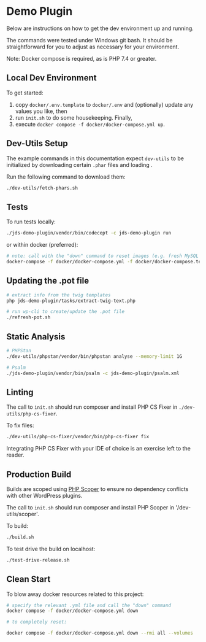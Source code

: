 # Demo Plugin

Below are instructions on how to get the dev environment up and running.

The commands were tested under Windows git bash. It should be straightforward for you
to adjust as necessary for your environment.

Note: Docker compose is required, as is PHP 7.4 or greater.

## Local Dev Environment

To get started:

1. copy `docker/.env.template` to `docker/.env` and (optionally) update any values you like, then
2. run `init.sh` to do some housekeeping. Finally,
3. execute `docker compose -f docker/docker-compose.yml up`.

## Dev-Utils Setup

The example commands in this documentation expect `dev-utils` to be initialized by downloading
certain `.phar` files and loading .

Run the following command to download them:

```bash
./dev-utils/fetch-phars.sh
```

## Tests

To run tests locally:

```bash
./jds-demo-plugin/vendor/bin/codecept -c jds-demo-plugin run
```

or within docker (preferred):

```bash
# note: call with the "down" command to reset images (e.g. fresh MySQL state)
docker-compose -f docker/docker-compose.yml -f docker/docker-compose.tests.yml up --abort-on-container-exit --exit-code-from php
```

## Updating the .pot file

```bash
# extract info from the twig templates
php jds-demo-plugin/tasks/extract-twig-text.php

# run wp-cli to create/update the .pot file
./refresh-pot.sh
```

## Static Analysis

```bash
# PHPStan
./dev-utils/phpstan/vendor/bin/phpstan analyse --memory-limit 1G

# Psalm
./jds-demo-plugin/vendor/bin/psalm -c jds-demo-plugin/psalm.xml
```

## Linting

The call to `init.sh` should run composer and install PHP CS Fixer in `./dev-utils/php-cs-fixer`.

To fix files:

```bash
./dev-utils/php-cs-fixer/vendor/bin/php-cs-fixer fix
```

Integrating PHP CS Fixer with your IDE of choice is an exercise left to the reader.

## Production Build

Builds are scoped using [PHP Scoper](https://github.com/humbug/php-scoper) to ensure no dependency conflicts with other
WordPress plugins.

The call to `init.sh` should run composer and install PHP Scoper in '/dev-utils/scoper'.

To build:

```bash
./build.sh
```

To test drive the build on localhost:

```bash
./test-drive-release.sh
```

## Clean Start

To blow away docker resources related to this project:

```bash
# specify the relevant .yml file and call the "down" command
docker compose -f docker/docker-compose.yml down

# to completely reset:

docker compose -f docker/docker-compose.yml down --rmi all --volumes
```
